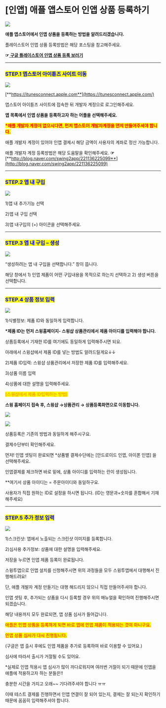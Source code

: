 # \[인앱] 애플 앱스토어 인앱 상품 등록하기

![](https://wp.swing2app.co.kr/wp-content/uploads/2018/10/%EC%95%A0%ED%94%8C%EC%9D%B8%EC%95%B1%EB%93%B1%EB%A1%9D%EC%A0%9C%EB%AA%A9-1024x283.png)

**애플 앱스토어에서 인앱 상품을 등록하는 방법을 알려드리겠습니다.**&#x20;

플레이스토어  인앱 상품 등록방법은 해당 포스팅을 참고해주세요.

**☞**[ **구글 플레이스토어 인앱 상품 등록 보러기**](구글-인앱상품등록.md)



***

### <mark style="color:blue;">**STEP.1 앱스토어 아이튠즈 사이트 이동**</mark>&#x20;

![](https://wp.swing2app.co.kr/wp-content/uploads/2018/10/%EC%95%A0%ED%94%8C%EC%9D%B8%EC%95%B1%EB%93%B1%EB%A1%9D%EC%A0%9C%EB%AA%A91.png)

[**https://itunesconnect.apple.com**](https://itunesconnect.apple.com/)

앱스토어 아이튠즈 사이트에 접속한 뒤 개발자 계정으로 로그인해주세요.

**앱 목록에서 인앱 상품을 등록하고자 하는 어플을 선택해주세요.**



<mark style="color:red;">**\*애플 개발자 계정이 없으시다면, 먼저 앱스토어 개발자계정을 먼저 만들어주셔야 합니다.**</mark>

애플 개발자 계정이 있어야 인앱 결제시 해당 금액이 사용자의 계좌로 정산 가능합니다.

애플 개발자 계정 등록방법은 해당 도움말을 확인해주세요. **☞**[ ](http://blog.naver.com/swing2app/221136225099)[**http://blog.naver.com/swing2app/221136225099**](http://blog.naver.com/swing2app/221136225099)

***

### <mark style="color:blue;">**STEP.2 앱 내 구입**</mark>

![](https://wp.swing2app.co.kr/wp-content/uploads/2018/10/%EC%95%A0%ED%94%8C%EC%9D%B8%EC%95%B1%EB%93%B1%EB%A1%9D2.png)

1\)앱 내 추가기능 선택

2\)앱 내 구입 선택

3\)앱 내구입의 (+) 아이콘을 선택해주세요.

***

### <mark style="color:blue;">**STEP.3 앱 내 구입 – 생성**</mark>

![](https://wp.swing2app.co.kr/wp-content/uploads/2018/10/%EC%95%A0%ED%94%8C%EC%9D%B8%EC%95%B1%EB%93%B1%EB%A1%9D3.png)

“생성하려는 앱 내 구입을 선택합니다.”  창이 뜹니다.

해당 창에서 1) 인앱 제품이 어떤 구입내용을 목적으로 하는지 선택하고 2) 생성 버튼을 선택합니다.

***

### <mark style="color:blue;">**STEP.4 상품 정보 입력**</mark>

![](https://wp.swing2app.co.kr/wp-content/uploads/2018/10/%EC%95%A0%ED%94%8C%EC%9D%B8%EC%95%B1%EB%93%B1%EB%A1%9D4.png)

1\)식별정보: 제품 ID와 동일하게 입력합니다.

**\*제품 ID는 먼저 스윙홈페이지- 스윙샵 상품관리에서 제품 아이디를 입력해야 합니다.**&#x20;

상픔등록에서 기재한 ID를 여기에도 동일하게 입력해주시면 되요.&#x20;

아래에서 스윙샵에서 제품 ID를 넣는 방법도 알려드릴게요↓↓

2\)제품 ID입력: 스윙샵 상품관리에서 저장한 제품 ID를 입력해주세요.

3\)상품 이름 입력

4\)상품에 대한 설명을 입력해주세요.



<mark style="color:orange;">**\[스윙샵에서 제품 ID입력하는 방법]**</mark>

**스윙 홈페이지 접속 후, 스윙샵 →상품관리 → 상품등록화면으로 이동합니다.**

![](https://wp.swing2app.co.kr/wp-content/uploads/2018/10/%EC%8A%A4%EC%9C%99%EC%83%B5\_%EC%A0%9C%ED%92%88%EC%95%84%EC%9D%B4%EB%94%941-1.png)

![](https://wp.swing2app.co.kr/wp-content/uploads/2018/10/%EC%8A%A4%EC%9C%99%EC%83%B5%EC%A0%9C%ED%92%88%EC%95%84%EC%9D%B4%EB%94%942-1.png)

상품등록은 기존의 방법과 동일하게 해주시구요.

결제수단부터 확인해주세요.

먼저! 인앱 셋팅이 완료되면 \*상품별 결제수단에는 \[안드로이드 인앱, 아이폰 인앱] 을 선택해주세요.

인앱결제를 체크하면 바로 밑에, 상품 아이디를 입력하는 란이 생성됩니다.

\*\*여기서 상품 아이디는 = 주문아이디와 동일하구요.

사용자가 직접 원하는 ID로 설정을 하시면 됩니다. (ID는 영문과+숫자를 혼합해서 기재해주세요)

***

### <mark style="color:blue;">**STEP.5 추가 정보 입력**</mark>

![](https://wp.swing2app.co.kr/wp-content/uploads/2018/10/%EC%95%A0%ED%94%8C%EC%9D%B8%EC%95%B1%EB%93%B1%EB%A1%9D5.png)

1\)스크린샷: 앱에서 노출되는 스크린샷 이미지를 등록합니다.

2\)심사용 추가정보: 상품에 대한 설명을 입력해주세요.

저장을 누르면 인앱 제품 등록이 완료됩니다.



스윙투앱으로 인앱 설치를 신청해주시면 위의 과정들을 모두 스윙투앱에서 대행해서 진행해드려요!

단, 애플 개발자 계정 만들기는 대행 해드리지 않으니 직접 만들어주셔야 합니다.

인앱 셋팅 후, 추가되는 상품을 다시 등록할 경우 위의 매뉴얼을 확인하여 진행해주시면 되겠습니다.



해당 내용까지 모두 완료되면, 앱 상품 심사가 들어갑니다.

<mark style="color:red;">애플은 인앱 상품을 등록하게 되면 바로 앱에 인앱 제품이 적용되는 것이 아니구요.</mark>

<mark style="color:red;">인앱 상품 심사가 다시 진행됩니다.</mark>&#x20;

(구글은 앱 출시 후에도 인앱 제품을 추가로 등록하여 바로 이용할 수 있어요.)

심사에 따라서 출시가 거절될 수도 있어요.

\*실제로 인앱 적용시 앱 심사가 많이 까다로워지며 여러번 거절이 되기 때문에 인앱을 애플에 적용하고자 하는 분들은!!

충분한 시간을 가지고 오래\~\~ 기다려주셔야 합니다 ㅠㅠ

이때 테스트 결제를 진행하면서 인앱 연결이 잘 되어 있는지, 결제는 잘 되는지 확인하기 때문에 꼼꼼히 입력해주셔야 합니다.
